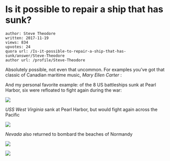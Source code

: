 # Is it possible to repair a ship that has sunk?

	author: Steve Theodore
	written: 2017-11-19
	views: 834
	upvotes: 24
	quora url: /Is-it-possible-to-repair-a-ship-that-has-sunk/answer/Steve-Theodore
	author url: /profile/Steve-Theodore


Absolutely possible, not even that uncommon. For examples you’ve got that classic of Canadian maritime music, _Mary Ellen Carter_ :



And my personal favorite example: of the 8 US battleships sunk at Pearl Harbor, six were refloated to fight again during the war:

![](https://qph.fs.quoracdn.net/main-qimg-212cae859f5c3e5d033d2c103d76ecaa-c)

_USS West Virginia_ sank at Pearl Harbor, but would fight again across the Pacific

![](https://qph.fs.quoracdn.net/main-qimg-709f457bd3ec66af20a9547cd3df62e7-c)

_Nevada_  also returned to bombard the beaches of Normandy

![](https://qph.fs.quoracdn.net/main-qimg-b288ddf581f605181f66caed93bc7021-c)

![](https://qph.fs.quoracdn.net/main-qimg-7249b6990131a2c63cb6d58a2d71752c)

